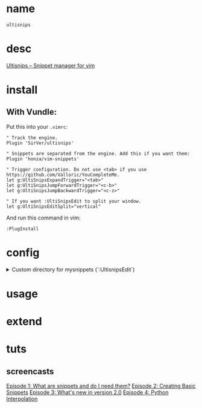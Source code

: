 # name

    ultisnips

# desc

[Ultisnips – Snippet manager for vim](https://github.com/SirVer/ultisnips)

# install

## With Vundle:

Put this into your `.vimrc`:

```vim
" Track the engine.
Plugin 'SirVer/ultisnips'

" Snippets are separated from the engine. Add this if you want them:
Plugin 'honza/vim-snippets'

" Trigger configuration. Do not use <tab> if you use https://github.com/Valloric/YouCompleteMe.
let g:UltiSnipsExpandTrigger="<tab>"
let g:UltiSnipsJumpForwardTrigger="<c-b>"
let g:UltiSnipsJumpBackwardTrigger="<c-z>"

" If you want :UltiSnipsEdit to split your window.
let g:UltiSnipsEditSplit="vertical"
```

And run this command in vim:

`:PlugInstall`

# config

<details><summary>Custom directory for mysnippets (`:UltisnipsEdit`)</summary>
<p>
Directory for custom snippets, which can be edited using the command `:UltisnipsEdit`:

`let g:UltiSnipsSnippetDirectories=["mysnippets"]`

NOTE: path to mysnippets has to be in runtimepath like:

`set rtp+=~/my/vim`
</p>
</details>

# usage

# extend

# tuts

## screencasts

[Episode 1: What are snippets and do I need them?](http://www.sirver.net/blog/2011/12/30/first-episode-of-ultisnips-screencast/)
[Episode 2: Creating Basic Snippets](http://www.sirver.net/blog/2012/01/08/second-episode-of-ultisnips-screencast/)
[Episode 3: What's new in version 2.0](http://www.sirver.net/blog/2012/02/05/third-episode-of-ultisnips-screencast/)
[Episode 4: Python Interpolation](http://www.sirver.net/blog/2012/03/31/fourth-episode-of-ultisnips-screencast/)

